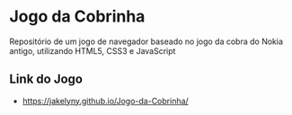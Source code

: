 # Jogo da Cobrinha
Repositório de um jogo de navegador baseado no jogo da cobra do Nokia antigo, utilizando HTML5, CSS3 e JavaScript

## Link do Jogo
* https://jakelyny.github.io/Jogo-da-Cobrinha/ 

